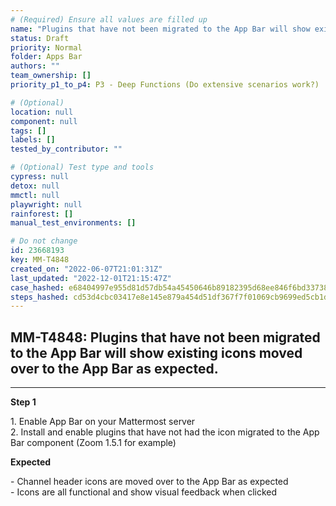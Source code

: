 ```yaml
---
# (Required) Ensure all values are filled up
name: "Plugins that have not been migrated to the App Bar will show existing icons moved over to the App Bar as expected."
status: Draft
priority: Normal
folder: Apps Bar
authors: ""
team_ownership: []
priority_p1_to_p4: P3 - Deep Functions (Do extensive scenarios work?)

# (Optional)
location: null
component: null
tags: []
labels: []
tested_by_contributor: ""

# (Optional) Test type and tools
cypress: null
detox: null
mmctl: null
playwright: null
rainforest: []
manual_test_environments: []

# Do not change
id: 23668193
key: MM-T4848
created_on: "2022-06-07T21:01:31Z"
last_updated: "2022-12-01T21:15:47Z"
case_hashed: e68404997e955d81d57db54a45450646b89182395d68ee846f6bd33738f32b8f7103b004cb992975f9c9a247bd0ff693
steps_hashed: cd53d4cbc03417e8e145e879a454d51df367f7f01069cb9699ed5cb1de9b9fc42365e0e01ffd5658e4bee3676d71e37b
---
```


<!-- (Auto-generated) Based on frontmatter's "key" and "name" -->

## MM-T4848: Plugins that have not been migrated to the App Bar will show existing icons moved over to the App Bar as expected.

---

**Step 1**

1\. Enable App Bar on your Mattermost server\
2\. Install and enable plugins that have not had the icon migrated to the App Bar component (Zoom 1.5.1 for example)

**Expected**

\- Channel header icons are moved over to the App Bar as expected\
\- Icons are all functional and show visual feedback when clicked
